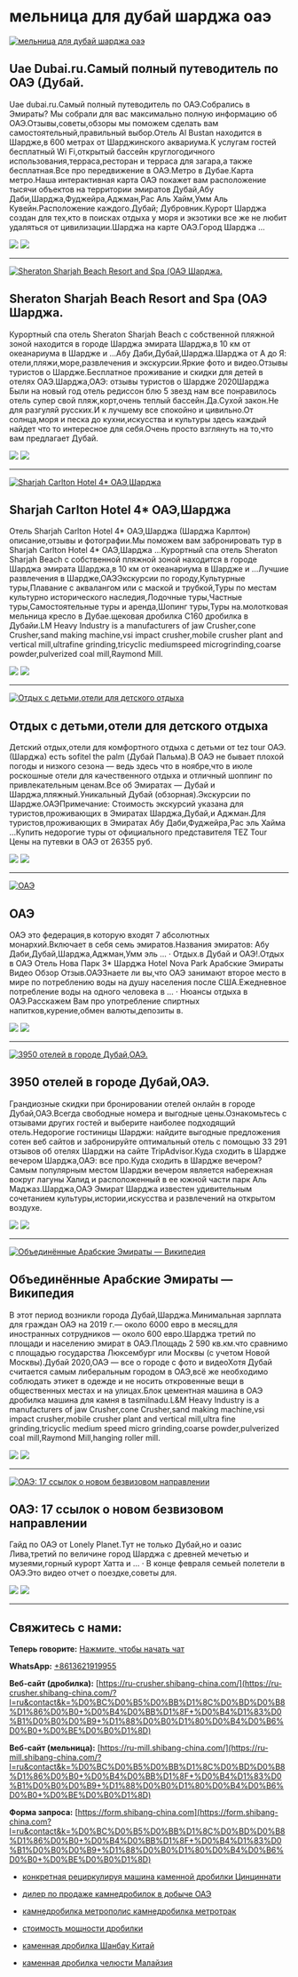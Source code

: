 # мельница для дубай шарджа оаэ

<a href="https://swt.shibang-china.com/?l=ru&img&k=%D0%BC%D0%B5%D0%BB%D1%8C%D0%BD%D0%B8%D1%86%D0%B0+%D0%B4%D0%BB%D1%8F+%D0%B4%D1%83%D0%B1%D0%B0%D0%B9+%D1%88%D0%B0%D1%80%D0%B4%D0%B6%D0%B0+%D0%BE%D0%B0%D1%8D" target="_blank">![мельница для дубай шарджа оаэ](http://static.shibang-china.com/all-800x300/580.jpg)</a>

## Uae Dubai.ru.Самый полный путеводитель по ОАЭ (Дубай.
Uae dubai.ru.Самый полный путеводитель по ОАЭ.Собрались в Эмираты? Мы собрали для вас максимально полную информацию об ОАЭ.Отзывы,советы,обзоры мы поможем сделать вам самостоятельный,правильный выбор.Отель Al Bustan находится в Шардже,в 600 метрах от Шарджинского аквариума.К услугам гостей бесплатный Wi Fi,открытый бассейн круглогодичного использования,терраса,ресторан и терраса для загара,а также бесплатная.Все про передвижение в ОАЭ.Метро в Дубае.Карта метро.Наша интерактивная карта ОАЭ покажет вам расположение тысячи объектов на территории эмиратов Дубай,Абу Даби,Шарджа,Фуджейра,Аджман,Рас Аль Хайм,Умм Аль Кувейн.Расположение каждого.Дубай; Дубровник.Курорт Шарджа создан для тех,кто в поисках отдыха у моря и экзотики все же не любит удаляться от цивилизации.Шарджа на карте ОАЭ.Город Шарджа …


<a href="https://whatsapp.shibangsoft.com/WhatsApp.php" target="_blank" title="WhatsApp">![](http://static.shibang-china.com/icon/whatsapp.png)</a> <a href="https://swt.shibang-china.com/?l=ru&icon&k=%D0%BC%D0%B5%D0%BB%D1%8C%D0%BD%D0%B8%D1%86%D0%B0+%D0%B4%D0%BB%D1%8F+%D0%B4%D1%83%D0%B1%D0%B0%D0%B9+%D1%88%D0%B0%D1%80%D0%B4%D0%B6%D0%B0+%D0%BE%D0%B0%D1%8D" target="_blank">![](http://static.shibang-china.com/icon/chat-ru.png)</a>

---

<a href="https://swt.shibang-china.com/?l=ru&img&k=%D0%BC%D0%B5%D0%BB%D1%8C%D0%BD%D0%B8%D1%86%D0%B0+%D0%B4%D0%BB%D1%8F+%D0%B4%D1%83%D0%B1%D0%B0%D0%B9+%D1%88%D0%B0%D1%80%D0%B4%D0%B6%D0%B0+%D0%BE%D0%B0%D1%8D" target="_blank">![Sheraton Sharjah Beach Resort and Spa (ОАЭ Шарджа.](http://static.shibang-china.com/all-800x300/818.jpg)</a>

## Sheraton Sharjah Beach Resort and Spa (ОАЭ Шарджа.
Курортный спа отель Sheraton Sharjah Beach с собственной пляжной зоной находится в городе Шарджа эмирата Шарджа,в 10 км от океанариума в Шардже и …Абу Даби,Дубай,Шарджа.Шарджа от А до Я: отели,пляжи,море,развлечения и экскурсии.Яркие фото и видео.Отзывы туристов о Шардже.Бесплатное проживание и скидки для детей в отелях ОАЭ.Шарджа,ОАЭ: отзывы туристов о Шардже 2020Шарджа Были на новый год отель редиссон блю 5 звезд нам все понравилось отель супер свой пляж,корт,очень теплый бассейн.Да.Сухой закон.Не для разгуляй русских.И к лучшему все спокойно и цивильно.От солнца,моря и песка до кухни,искусства и культуры здесь каждый найдет что то интересное для себя.Очень просто взглянуть на то,что вам предлагает Дубай.


<a href="https://whatsapp.shibangsoft.com/WhatsApp.php" target="_blank" title="WhatsApp">![](http://static.shibang-china.com/icon/whatsapp.png)</a> <a href="https://swt.shibang-china.com/?l=ru&icon&k=%D0%BC%D0%B5%D0%BB%D1%8C%D0%BD%D0%B8%D1%86%D0%B0+%D0%B4%D0%BB%D1%8F+%D0%B4%D1%83%D0%B1%D0%B0%D0%B9+%D1%88%D0%B0%D1%80%D0%B4%D0%B6%D0%B0+%D0%BE%D0%B0%D1%8D" target="_blank">![](http://static.shibang-china.com/icon/chat-ru.png)</a>

---

<a href="https://swt.shibang-china.com/?l=ru&img&k=%D0%BC%D0%B5%D0%BB%D1%8C%D0%BD%D0%B8%D1%86%D0%B0+%D0%B4%D0%BB%D1%8F+%D0%B4%D1%83%D0%B1%D0%B0%D0%B9+%D1%88%D0%B0%D1%80%D0%B4%D0%B6%D0%B0+%D0%BE%D0%B0%D1%8D" target="_blank">![Sharjah Carlton Hotel 4* ОАЭ,Шарджа](http://static.shibang-china.com/all-800x300/1351.jpg)</a>

## Sharjah Carlton Hotel 4* ОАЭ,Шарджа
Отель Sharjah Carlton Hotel 4* ОАЭ,Шарджа (Шарджа Карлтон) описание,отзывы и фотографии.Мы поможем вам забронировать тур в Sharjah Carlton Hotel 4* ОАЭ,Шарджа …Курортный спа отель Sheraton Sharjah Beach с собственной пляжной зоной находится в городе Шарджа эмирата Шарджа,в 10 км от океанариума в Шардже и …Лучшие развлечения в Шардже,ОАЭЭкскурсии по городу,Культурные туры,Плавание с аквалангом или с маской и трубкой,Туры по местам культурно исторического наследия,Лодочные туры,Частные туры,Самостоятельные туры и аренда,Шопинг туры,Туры на.молотковая мельница кресло в Дубае.щековая дробилка C160 дробилка в Дубайи.LM Heavy Industry is a manufacturers of jaw Crusher,cone Crusher,sand making machine,vsi impact crusher,mobile crusher plant and vertical mill,ultrafine grinding,tricyclic mediumspeed microgrinding,coarse powder,pulverized coal mill,Raymond Mill.


<a href="https://whatsapp.shibangsoft.com/WhatsApp.php" target="_blank" title="WhatsApp">![](http://static.shibang-china.com/icon/whatsapp.png)</a> <a href="https://swt.shibang-china.com/?l=ru&icon&k=%D0%BC%D0%B5%D0%BB%D1%8C%D0%BD%D0%B8%D1%86%D0%B0+%D0%B4%D0%BB%D1%8F+%D0%B4%D1%83%D0%B1%D0%B0%D0%B9+%D1%88%D0%B0%D1%80%D0%B4%D0%B6%D0%B0+%D0%BE%D0%B0%D1%8D" target="_blank">![](http://static.shibang-china.com/icon/chat-ru.png)</a>

---

<a href="https://swt.shibang-china.com/?l=ru&img&k=%D0%BC%D0%B5%D0%BB%D1%8C%D0%BD%D0%B8%D1%86%D0%B0+%D0%B4%D0%BB%D1%8F+%D0%B4%D1%83%D0%B1%D0%B0%D0%B9+%D1%88%D0%B0%D1%80%D0%B4%D0%B6%D0%B0+%D0%BE%D0%B0%D1%8D" target="_blank">![Отдых с детьми,отели для детского отдыха](http://static.shibang-china.com/all-800x300/85.jpg)</a>

## Отдых с детьми,отели для детского отдыха
Детский отдых,отели для комфортного отдыха с детьми от tez tour ОАЭ.(Шарджа) есть sofitel the palm (Дубай Пальма).В ОАЭ не бывает плохой погоды и низкого сезона — ведь здесь что в ноябре,что в июле роскошные отели для качественного отдыха и отличный шоппинг по привлекательным ценам.Все об Эмиратах — Дубай и Шарджа,пляжный.Уникальный Дубай (обзорная).Экскурсии по Шардже.ОАЭПримечание: Стоимость экскурсий указана для туристов,проживающих в Эмиратах Шарджа,Дубай,и Аджман.Для туристов,проживающих в Эмиратах Абу Даби,Фуджейра,Рас эль Хайма …Купить недорогие туры от официального представителя TEZ Tour Цены на путевки в ОАЭ от 26355 руб.


<a href="https://whatsapp.shibangsoft.com/WhatsApp.php" target="_blank" title="WhatsApp">![](http://static.shibang-china.com/icon/whatsapp.png)</a> <a href="https://swt.shibang-china.com/?l=ru&icon&k=%D0%BC%D0%B5%D0%BB%D1%8C%D0%BD%D0%B8%D1%86%D0%B0+%D0%B4%D0%BB%D1%8F+%D0%B4%D1%83%D0%B1%D0%B0%D0%B9+%D1%88%D0%B0%D1%80%D0%B4%D0%B6%D0%B0+%D0%BE%D0%B0%D1%8D" target="_blank">![](http://static.shibang-china.com/icon/chat-ru.png)</a>

---

<a href="https://swt.shibang-china.com/?l=ru&img&k=%D0%BC%D0%B5%D0%BB%D1%8C%D0%BD%D0%B8%D1%86%D0%B0+%D0%B4%D0%BB%D1%8F+%D0%B4%D1%83%D0%B1%D0%B0%D0%B9+%D1%88%D0%B0%D1%80%D0%B4%D0%B6%D0%B0+%D0%BE%D0%B0%D1%8D" target="_blank">![ОАЭ](http://static.shibang-china.com/all-800x300/63.jpg)</a>

## ОАЭ
ОАЭ это федерация,в которую входят 7 абсолютных монархий.Включает в себя семь эмиратов.Названия эмиратов: Абу Даби,Дубай,Шарджа,Аджман,Умм эль …&nbsp;&#0183;&#32;Отдых.в Дубай и ОАЭ!.Отдых в ОАЭ Отель Нова Парк 3* Шарджа Hotel Nova Park Арабские Эмираты Видео Обзор Отзыв.ОАЭЗнаете ли вы,что ОАЭ занимают второе место в мире по потреблению воды на душу населения после США.Ежедневное потребление воды на одного человека в …&nbsp;&#0183;&#32;Нюансы отдыха в ОАЭ.Расскажем Вам про употребление спиртных напитков,курение,обмен валюты,депозиты в.


<a href="https://whatsapp.shibangsoft.com/WhatsApp.php" target="_blank" title="WhatsApp">![](http://static.shibang-china.com/icon/whatsapp.png)</a> <a href="https://swt.shibang-china.com/?l=ru&icon&k=%D0%BC%D0%B5%D0%BB%D1%8C%D0%BD%D0%B8%D1%86%D0%B0+%D0%B4%D0%BB%D1%8F+%D0%B4%D1%83%D0%B1%D0%B0%D0%B9+%D1%88%D0%B0%D1%80%D0%B4%D0%B6%D0%B0+%D0%BE%D0%B0%D1%8D" target="_blank">![](http://static.shibang-china.com/icon/chat-ru.png)</a>

---

<a href="https://swt.shibang-china.com/?l=ru&img&k=%D0%BC%D0%B5%D0%BB%D1%8C%D0%BD%D0%B8%D1%86%D0%B0+%D0%B4%D0%BB%D1%8F+%D0%B4%D1%83%D0%B1%D0%B0%D0%B9+%D1%88%D0%B0%D1%80%D0%B4%D0%B6%D0%B0+%D0%BE%D0%B0%D1%8D" target="_blank">![3950 отелей в городе Дубай,ОАЭ.](http://static.shibang-china.com/all-800x300/1331.jpg)</a>

## 3950 отелей в городе Дубай,ОАЭ.
Грандиозные скидки при бронировании отелей онлайн в городе Дубай,ОАЭ.Всегда свободные номера и выгодные цены.Ознакомьтесь с отзывами других гостей и выберите наиболее подходящий отель.Недорогие гостиницы Шарджи: найдите выгодные предложения сотен веб сайтов и забронируйте оптимальный отель с помощью 33 291 отзывов об отелях Шарджи на сайте TripAdvisor.Куда сходить в Шардже вечером Шарджа,ОАЭ: все про.Куда сходить в Шардже вечером? Самым популярным местом Шарджи вечером является набережная вокруг лагуны Халид и расположенный в ее южной части парк Аль Маджаз.Шарджа,ОАЭ Эмират Шарджа известен удивительным сочетанием культуры,истории,искусства и развлечений на открытом воздухе.


<a href="https://whatsapp.shibangsoft.com/WhatsApp.php" target="_blank" title="WhatsApp">![](http://static.shibang-china.com/icon/whatsapp.png)</a> <a href="https://swt.shibang-china.com/?l=ru&icon&k=%D0%BC%D0%B5%D0%BB%D1%8C%D0%BD%D0%B8%D1%86%D0%B0+%D0%B4%D0%BB%D1%8F+%D0%B4%D1%83%D0%B1%D0%B0%D0%B9+%D1%88%D0%B0%D1%80%D0%B4%D0%B6%D0%B0+%D0%BE%D0%B0%D1%8D" target="_blank">![](http://static.shibang-china.com/icon/chat-ru.png)</a>

---

<a href="https://swt.shibang-china.com/?l=ru&img&k=%D0%BC%D0%B5%D0%BB%D1%8C%D0%BD%D0%B8%D1%86%D0%B0+%D0%B4%D0%BB%D1%8F+%D0%B4%D1%83%D0%B1%D0%B0%D0%B9+%D1%88%D0%B0%D1%80%D0%B4%D0%B6%D0%B0+%D0%BE%D0%B0%D1%8D" target="_blank">![Объединённые Арабские Эмираты — Википедия](http://static.shibang-china.com/all-800x300/1068.jpg)</a>

## Объединённые Арабские Эмираты — Википедия
В этот период возникли города Дубай,Шарджа.Минимальная зарплата для граждан ОАЭ на 2019 г.— около 6000 евро в месяц,для иностранных сотрудников — около 600 евро.Шарджа третий по площади и населению эмират в ОАЭ.Площадь 2 590 кв.км.что сравнимо с площадью государства Люксембург или Москвы (с учетом Новой Москвы).Дубай 2020,ОАЭ — все о городе с фото и видеоХотя Дубай считается самым либеральным городом в ОАЭ,всё же необходимо соблюдать этикет в одежде и не носить откровенные вещи в общественных местах и на улицах.Блок цементная машина в ОАЭ дробилка машина для камня в tasmilnadu.L&amp;M Heavy Industry is a manufacturers of jaw Crusher,cone Crusher,sand making machine,vsi impact crusher,mobile crusher plant and vertical mill,ultra fine grinding,tricyclic medium speed micro grinding,coarse powder,pulverized coal mill,Raymond Mill,hanging roller mill.


<a href="https://whatsapp.shibangsoft.com/WhatsApp.php" target="_blank" title="WhatsApp">![](http://static.shibang-china.com/icon/whatsapp.png)</a> <a href="https://swt.shibang-china.com/?l=ru&icon&k=%D0%BC%D0%B5%D0%BB%D1%8C%D0%BD%D0%B8%D1%86%D0%B0+%D0%B4%D0%BB%D1%8F+%D0%B4%D1%83%D0%B1%D0%B0%D0%B9+%D1%88%D0%B0%D1%80%D0%B4%D0%B6%D0%B0+%D0%BE%D0%B0%D1%8D" target="_blank">![](http://static.shibang-china.com/icon/chat-ru.png)</a>

---

<a href="https://swt.shibang-china.com/?l=ru&img&k=%D0%BC%D0%B5%D0%BB%D1%8C%D0%BD%D0%B8%D1%86%D0%B0+%D0%B4%D0%BB%D1%8F+%D0%B4%D1%83%D0%B1%D0%B0%D0%B9+%D1%88%D0%B0%D1%80%D0%B4%D0%B6%D0%B0+%D0%BE%D0%B0%D1%8D" target="_blank">![ОАЭ: 17 ссылок о новом безвизовом направлении](http://static.shibang-china.com/all-800x300/1191.jpg)</a>

## ОАЭ: 17 ссылок о новом безвизовом направлении
Гайд по ОАЭ от Lonely Planet.Тут не только Дубай,но и оазис Лива,третий по величине город Шарджа с древней мечетью и музеями,горный курорт Хатта и …&nbsp;&#0183;&#32;В конце февраля семьей полетели в ОАЭ.Это видео отчет о поездке,советы для.

<a href="https://whatsapp.shibangsoft.com/WhatsApp.php" target="_blank" title="WhatsApp">![](http://static.shibang-china.com/icon/whatsapp.png)</a> <a href="https://swt.shibang-china.com/?l=ru&icon&k=%D0%BC%D0%B5%D0%BB%D1%8C%D0%BD%D0%B8%D1%86%D0%B0+%D0%B4%D0%BB%D1%8F+%D0%B4%D1%83%D0%B1%D0%B0%D0%B9+%D1%88%D0%B0%D1%80%D0%B4%D0%B6%D0%B0+%D0%BE%D0%B0%D1%8D" target="_blank">![](http://static.shibang-china.com/icon/chat-ru.png)</a>

---
## Свяжитесь с нами:

**Теперь говорите:** [Нажмите, чтобы начать чат](https://swt.shibang-china.com?l=ru&contact&k=%D0%BC%D0%B5%D0%BB%D1%8C%D0%BD%D0%B8%D1%86%D0%B0+%D0%B4%D0%BB%D1%8F+%D0%B4%D1%83%D0%B1%D0%B0%D0%B9+%D1%88%D0%B0%D1%80%D0%B4%D0%B6%D0%B0+%D0%BE%D0%B0%D1%8D)

**WhatsApp:**  [+8613621919955](https://whatsapp.shibangsoft.com/WhatsApp.php)

**Веб-сайт (дробилка):** [https://ru-crusher.shibang-china.com/](https://ru-crusher.shibang-china.com/?l=ru&contact&k=%D0%BC%D0%B5%D0%BB%D1%8C%D0%BD%D0%B8%D1%86%D0%B0+%D0%B4%D0%BB%D1%8F+%D0%B4%D1%83%D0%B1%D0%B0%D0%B9+%D1%88%D0%B0%D1%80%D0%B4%D0%B6%D0%B0+%D0%BE%D0%B0%D1%8D)

**Веб-сайт (мельница):** [https://ru-mill.shibang-china.com/](https://ru-mill.shibang-china.com/?l=ru&contact&k=%D0%BC%D0%B5%D0%BB%D1%8C%D0%BD%D0%B8%D1%86%D0%B0+%D0%B4%D0%BB%D1%8F+%D0%B4%D1%83%D0%B1%D0%B0%D0%B9+%D1%88%D0%B0%D1%80%D0%B4%D0%B6%D0%B0+%D0%BE%D0%B0%D1%8D)

**Форма запроса:** [https://form.shibang-china.com](https://form.shibang-china.com?l=ru&contact&k=%D0%BC%D0%B5%D0%BB%D1%8C%D0%BD%D0%B8%D1%86%D0%B0+%D0%B4%D0%BB%D1%8F+%D0%B4%D1%83%D0%B1%D0%B0%D0%B9+%D1%88%D0%B0%D1%80%D0%B4%D0%B6%D0%B0+%D0%BE%D0%B0%D1%8D)

* [конкретная рециркулируя машина каменной дробилки Цинциннати](../123/%D0%BA%D0%BE%D0%BD%D0%BA%D1%80%D0%B5%D1%82%D0%BD%D0%B0%D1%8F%20%D1%80%D0%B5%D1%86%D0%B8%D1%80%D0%BA%D1%83%D0%BB%D0%B8%D1%80%D1%83%D1%8F%20%D0%BC%D0%B0%D1%88%D0%B8%D0%BD%D0%B0%20%D0%BA%D0%B0%D0%BC%D0%B5%D0%BD%D0%BD%D0%BE%D0%B9%20%D0%B4%D1%80%D0%BE%D0%B1%D0%B8%D0%BB%D0%BA%D0%B8%20%D0%A6%D0%B8%D0%BD%D1%86%D0%B8%D0%BD%D0%BD%D0%B0%D1%82%D0%B8.md)

* [дилер по продаже камнедробилок в добыче ОАЭ](../125/%D0%B4%D0%B8%D0%BB%D0%B5%D1%80%20%D0%BF%D0%BE%20%D0%BF%D1%80%D0%BE%D0%B4%D0%B0%D0%B6%D0%B5%20%D0%BA%D0%B0%D0%BC%D0%BD%D0%B5%D0%B4%D1%80%D0%BE%D0%B1%D0%B8%D0%BB%D0%BE%D0%BA%20%D0%B2%20%D0%B4%D0%BE%D0%B1%D1%8B%D1%87%D0%B5%20%D0%9E%D0%90%D0%AD.md)

* [камнедробилка метрополис камнедробилка метротрак](../124/%D0%BA%D0%B0%D0%BC%D0%BD%D0%B5%D0%B4%D1%80%D0%BE%D0%B1%D0%B8%D0%BB%D0%BA%D0%B0%20%D0%BC%D0%B5%D1%82%D1%80%D0%BE%D0%BF%D0%BE%D0%BB%D0%B8%D1%81%20%D0%BA%D0%B0%D0%BC%D0%BD%D0%B5%D0%B4%D1%80%D0%BE%D0%B1%D0%B8%D0%BB%D0%BA%D0%B0%20%D0%BC%D0%B5%D1%82%D1%80%D0%BE%D1%82%D1%80%D0%B0%D0%BA.md)

* [стоимость мощности дробилки](../121/%D1%81%D1%82%D0%BE%D0%B8%D0%BC%D0%BE%D1%81%D1%82%D1%8C%20%D0%BC%D0%BE%D1%89%D0%BD%D0%BE%D1%81%D1%82%D0%B8%20%D0%B4%D1%80%D0%BE%D0%B1%D0%B8%D0%BB%D0%BA%D0%B8.md)

* [каменная дробилка Шанбау Китай](../124/%D0%BA%D0%B0%D0%BC%D0%B5%D0%BD%D0%BD%D0%B0%D1%8F%20%D0%B4%D1%80%D0%BE%D0%B1%D0%B8%D0%BB%D0%BA%D0%B0%20%D0%A8%D0%B0%D0%BD%D0%B1%D0%B0%D1%83%20%D0%9A%D0%B8%D1%82%D0%B0%D0%B9.md)

* [каменная дробилка челюсти Малайзия](../124/%D0%BA%D0%B0%D0%BC%D0%B5%D0%BD%D0%BD%D0%B0%D1%8F%20%D0%B4%D1%80%D0%BE%D0%B1%D0%B8%D0%BB%D0%BA%D0%B0%20%D1%87%D0%B5%D0%BB%D1%8E%D1%81%D1%82%D0%B8%20%D0%9C%D0%B0%D0%BB%D0%B0%D0%B9%D0%B7%D0%B8%D1%8F.md)